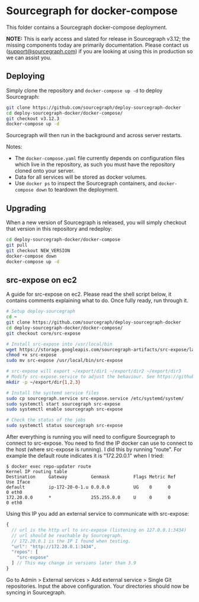 # Sourcegraph for docker-compose

This folder contains a Sourcegraph docker-compose deployment.

**NOTE:** This is early access and slated for release in Sourcegraph v3.12; the missing components today are primarily documentation. Please contact us (support@sourcegraph.com) if you are looking at using this in production so we can assist you.

## Deploying

Simply clone the repository and `docker-compose up -d` to deploy Sourcegraph:

```sh
git clone https://github.com/sourcegraph/deploy-sourcegraph-docker
cd deploy-sourcegraph-docker/docker-compose/
git checkout v3.12.3
docker-compose up -d
```

Sourcegraph will then run in the background and across server restarts.

Notes:

- The `docker-compose.yaml` file currently depends on configuration files which live in the repository, as such you must have the repository cloned onto your server.
- Data for all services will be stored as docker volumes.
- Use `docker ps` to inspect the Sourcegraph containers, and `docker-compose down` to teardown the deployment.

## Upgrading

When a new version of Sourcegraph is released, you will simply checkout that version in this repository and redeploy:

```sh
cd deploy-sourcegraph-docker/docker-compose
git pull
git checkout NEW_VERSION
docker-compose down
docker-compose up -d
```

## src-expose on ec2

A guide for src-expose on ec2. Please read the shell script below, it contains
comments explaining what to do. Once fully ready, run through it.

``` sh
# Setup deploy-sourcegraph
cd ~
git clone https://github.com/sourcegraph/deploy-sourcegraph-docker
cd deploy-sourcegraph-docker/docker-compose/
git checkout core/src-expose

# Install src-expose into /usr/local/bin
wget https://storage.googleapis.com/sourcegraph-artifacts/src-expose/latest/linux-amd64/src-expose
chmod +x src-expose
sudo mv src-expose /usr/local/bin/src-expose

# src-expose will export ~/export/dir1 ~/export/dir2 ~/export/dir3
# Modify src-expose.service to adjust the behaviour. See https://github.com/sourcegraph/sourcegraph/pull/5835/files for some documentation on src-expose.
mkdir -p ~/export/dir{1,2,3}

# Install the systemd service files
sudo cp sourcegraph.service src-expose.service /etc/systemd/system/
sudo systemctl start sourcegraph src-expose
sudo systemctl enable sourcegraph src-expose

# Check the status of the jobs
sudo systemctl status sourcegraph src-expose
```

After everything is running you will need to configure Sourcegraph to connect to src-expose. You need to find the IP docker can use to connect to the host (where src-expose is running). I did this by running "route". For example the default route indicates it is "172.20.0.1" when I tried:

``` shellsession
$ docker exec repo-updater route
Kernel IP routing table
Destination     Gateway         Genmask         Flags Metric Ref    Use Iface
default         ip-172-20-0-1.u 0.0.0.0         UG    0      0        0 eth0
172.20.0.0      *               255.255.0.0     U     0      0        0 eth0
```

Using this IP you add an external service to communicate with src-expose:

``` javascript
{
  // url is the http url to src-expose (listening on 127.0.0.1:3434)
  // url should be reachable by Sourcegraph.
  // 172.20.0.1 is the IP I found when testing.
  "url": "http://172.20.0.1:3434",
  "repos": [
    "src-expose"
  ] // This may change in versions later than 3.9
}
```

Go to Admin > External services > Add external service > Single Git
repositories. Input the above configuration. Your directories should now be
syncing in Sourcegraph.
